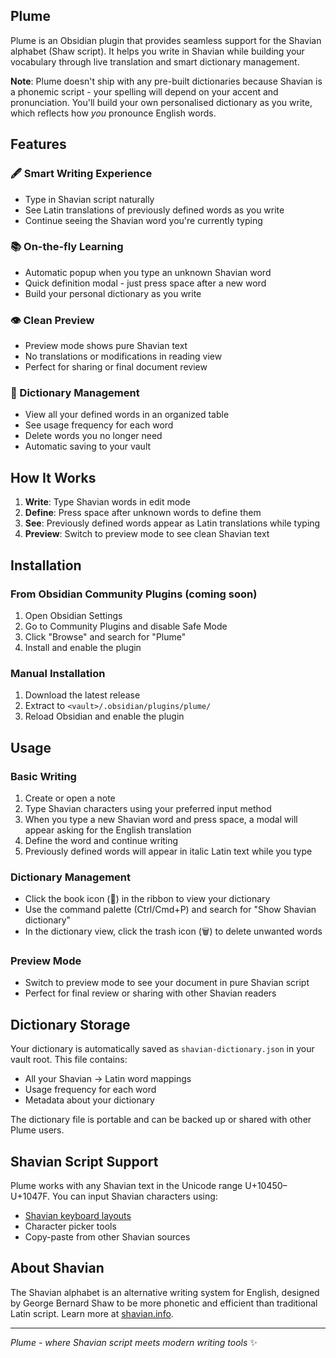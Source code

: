 ## Plume

Plume is an Obsidian plugin that provides seamless support for the Shavian alphabet (Shaw script). It helps you write in Shavian while building your vocabulary through live translation and smart dictionary management.

**Note**: Plume doesn't ship with any pre-built dictionaries because Shavian is a phonemic script - your spelling will depend on your accent and pronunciation. You'll build your own personalised dictionary as you write, which reflects how *you* pronounce English words.

## Features

### 🖋️ Smart Writing Experience
- Type in Shavian script naturally
- See Latin translations of previously defined words as you write
- Continue seeing the Shavian word you're currently typing

### 📚 On-the-fly Learning
- Automatic popup when you type an unknown Shavian word
- Quick definition modal - just press space after a new word
- Build your personal dictionary as you write

### 👁️ Clean Preview
- Preview mode shows pure Shavian text
- No translations or modifications in reading view
- Perfect for sharing or final document review

### 📖 Dictionary Management
- View all your defined words in an organized table
- See usage frequency for each word
- Delete words you no longer need
- Automatic saving to your vault

## How It Works

1. **Write**: Type Shavian words in edit mode
2. **Define**: Press space after unknown words to define them
3. **See**: Previously defined words appear as Latin translations while typing
4. **Preview**: Switch to preview mode to see clean Shavian text

## Installation

### From Obsidian Community Plugins (coming soon)
1. Open Obsidian Settings
2. Go to Community Plugins and disable Safe Mode
3. Click "Browse" and search for "Plume"
4. Install and enable the plugin

### Manual Installation
1. Download the latest release
2. Extract to `<vault>/.obsidian/plugins/plume/`
3. Reload Obsidian and enable the plugin

## Usage

### Basic Writing
1. Create or open a note
2. Type Shavian characters using your preferred input method
3. When you type a new Shavian word and press space, a modal will appear asking for the English translation
4. Define the word and continue writing
5. Previously defined words will appear in italic Latin text while you type

### Dictionary Management
- Click the book icon (📖) in the ribbon to view your dictionary
- Use the command palette (Ctrl/Cmd+P) and search for "Show Shavian dictionary"
- In the dictionary view, click the trash icon (🗑️) to delete unwanted words

### Preview Mode
- Switch to preview mode to see your document in pure Shavian script
- Perfect for final review or sharing with other Shavian readers

## Dictionary Storage

Your dictionary is automatically saved as `shavian-dictionary.json` in your vault root. This file contains:
- All your Shavian → Latin word mappings
- Usage frequency for each word
- Metadata about your dictionary

The dictionary file is portable and can be backed up or shared with other Plume users.

## Shavian Script Support

Plume works with any Shavian text in the Unicode range U+10450–U+1047F. You can input Shavian characters using:
- [Shavian keyboard layouts](https://www.shavian.info/keyboard/)
- Character picker tools
- Copy-paste from other Shavian sources

## About Shavian

The Shavian alphabet is an alternative writing system for English, designed by George Bernard Shaw to be more phonetic and efficient than traditional Latin script. Learn more at [shavian.info](https://www.shavian.info/).

---

*Plume - where Shavian script meets modern writing tools* ✨